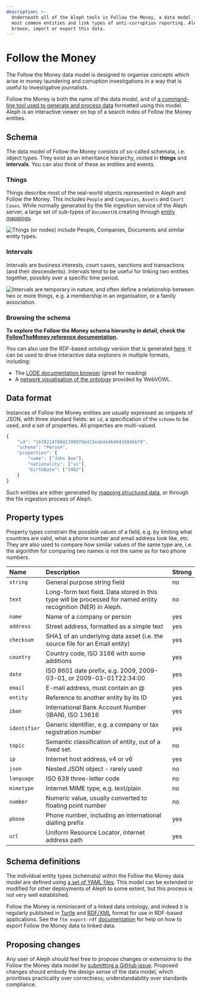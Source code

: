 ```yaml
---
description: >-
  Underneath all of the Aleph tools is Follow the Money, a data model for the
  most common entities and link types of anti-corruption reporting. Aleph tools
  browse, import or export this data.
---
```


# Follow the Money

The Follow the Money data model is designed to organise concepts which arise in money laundering and corruption investigations in a way that is useful to investigative journalists.

Follow the Money is both the name of the data model, and of [a command-line tool used to generate and process data](ftm.md) formatted using this model. Aleph is an interactive viewer on top of a search index of Follow the Money entities.

## Schema

The data model of Follow the Money consists of so-called schemata, i.e. object types. They exist as an inheritance hierarchy, rooted in **things** and **intervals**. You can also think of these as entities and events.

### Things

Things describe most of the real-world objects represented in Aleph and Follow the Money. This includes `People` and `Companies`, `Assets` and `Court Cases`. While normally generated by the file ingestion service of the Aleph server, a large set of sub-types of `Document`is creating through [entity mappings](../mappings.md).

![Things \(or nodes\) include People, Companies, Documents and similar entity types.](https://docs.google.com/drawings/d/e/2PACX-1vRxZCCukFrO6I2S6Hz-nQytTrEqFzUSeWapCMYcdORgYfZsKCc4FZ1JzWbBLXU2mxI_wlaxBJ1SSEp1/pub?w=2784&amp;h=1061)

### Intervals

Intervals are business interests, court cases, sanctions and transactions \(and their descendents\). Intervals tend to be useful for linking two entities together, possibly over a specific time period.

![Intervals are temporary in nature, and often define a relationship between two or more things, e.g. a membership in an organisation, or a family association.](https://docs.google.com/drawings/d/e/2PACX-1vR9vlUEfPC_zuymx0HMI2IHpViJC-c0BQI5zTlvJKFxP-z50McU5N6LPaXWMH2EHN6Nr1WJC-t561OR/pub?w=2526&amp;h=1006)

### Browsing the schema

**To explore the Follow the Money schema hierarchy in detail, check the** [**FollowTheMoney reference documentation**](https://followthemoney.readthedocs.io/en/latest/model.html)**.**

You can also use the RDF-based ontology version that is generated [here](https://alephdata.github.io/followthemoney/ns/ftm.xml). It can be used to drive interactive data explorers in multiple formats, including:

* The [LODE documentation browser](http://150.146.207.114/lode/extract?url=https%3A%2F%2Falephdata.github.io%2Ffollowthemoney%2Fns%2Fftm.xml&owlapi=true&imported=true&lang=en) \(great for reading\)
* A [network visualisation of the ontology](http://www.visualdataweb.de/webvowl/#iri=https://alephdata.github.io/followthemoney/ns/ftm.xml) provided by WebVOWL.

## Data format

Instances of Follow the Money entities are usually expressed as snippets of JSON, with three standard fields: an `id`, a specification of the `schema` to be used, and a set of properties. All properties are multi-valued.

```javascript
{
    "id": "1b38214f88d139897bbd13eabde464043d84bbf9",
    "schema": "Person",
    "properties": {
        "name": ["John Doe"],
        "nationality": ["us"],
        "birthDate": ["1982"]
    }
}
```

Such entities are either generated by [mapping structured data](../mappings.md), or through the file ingestion process of Aleph.

## Property types

Property types constrain the possible values of a field, e.g. by limiting what countries are valid, what a phone number and email address look like, etc. They are also used to compare how similar values of the same type are, i.e. the algorithm for comparing two names is not the same as for two phone numbers.

| Name | Description | Strong |
| :--- | :--- | :--- |
| `string` | General purpose string field | no |
| `text` | Long-form text field. Data stored in this type will be processed for named entity recognition \(NER\) in Aleph. | no |
| `name` | Name of a company or person | yes |
| `address` | Street address, formatted as a simple text | yes |
| `checksum` | SHA1 of an underlying data asset \(i.e. the source file for an Email entity\) | yes |
| `country` | Country code, ISO 3166 with some additions | yes |
| `date` | ISO 8601 date prefix, e.g. 2009, 2009-03-01, or 2009-03-01T22:34:00 | yes |
| `email` | E-mail address, must contain an @ | yes |
| `entity` | Reference to another entity by its ID | yes |
| `iban` | International Bank Account Number \(IBAN\), ISO 13616 | yes |
| `identifier` | Generic identifier, e.g. a company or tax registration number | yes |
| `topic` | Semantic classification of entity, out of a fixed set. | no |
| `ip` | Internet host address, v4 or v6 | yes |
| `json` | Nested JSON object - rarely used | no |
| `language` | ISO 639 three-letter code | no |
| `mimetype` | Internet MIME type, e.g. text/plain | no |
| `number` | Numeric value, usually converted to floating point number | no |
| `phone` | Phone number, including an international dialling prefix | yes |
| `url` | Uniform Resource Locator, internet address path | yes |

## Schema definitions

The individual entity types \(schemata\) within the Follow the Money data model are defined using [a set of YAML files](https://github.com/alephdata/followthemoney/tree/master/followthemoney/schema). This model can be extended or modified for other deployments of Aleph to some extent, but this process is not very well established.

Follow the Money is reminiscent of a linked data ontology, and indeed it is regularly published in [Turtle](https://alephdata.github.io/followthemoney/ns/ftm.ttl) and [RDF/XML](https://alephdata.github.io/followthemoney/ns/ftm.xml) format for use in RDF-based applications. See the `ftm export-rdf` [documentation](ftm.md#exporting-entities-to-rdf-linked-data) for help on how to export Follow the Money data to linked data.

## Proposing changes

Any user of Aleph should feel free to propose changes or extensions to the Follow the Money data model by [submitting a GitHub issue](https://github.com/alephdata/followthemoney/issues). Proposed changes should embody the design sense of the data model, which prioritises practicality over correctness; understandability over standards compliance. 







